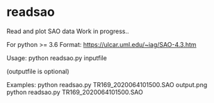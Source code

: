 # readsao
Read and plot SAO data
Work in progress..

For python >= 3.6
Format: https://ulcar.uml.edu/~iag/SAO-4.3.htm

Usage: python readsao.py inputfile <outputfile>

(outputfile is optional)

Examples:
python readsao.py TR169_2020064101500.SAO output.png
python readsao.py TR169_2020064101500.SAO

